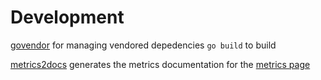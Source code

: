 # Development

[govendor](https://github.com/kardianos/govendor) for managing vendored depedencies
`go build` to build

[metrics2docs](https://github.com/Dieterbe/metrics2docs) generates the metrics documentation for the [metrics page](https://github.com/raintank/metrictank/blob/master/docs/metrics.md)
